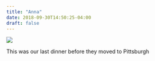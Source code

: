 ```yaml
---
title: "Anna"
date: 2018-09-30T14:50:25-04:00
draft: false
---
```


<img src="/photos/anna_kononova/anna.jpg"/>

This was our last dinner before they moved to Pittsburgh

